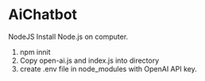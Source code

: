 # AiChatbot
NodeJS 
Install Node.js on computer.
1. npm innit
2. Copy open-ai.js and index.js into directory
3. create .env file in node_modules with OpenAI API key.
